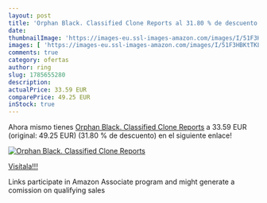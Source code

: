 ```yaml
---
layout: post
title: 'Orphan Black. Classified Clone Reports al 31.80 % de descuento'
date: 
thumbnailImage: 'https://images-eu.ssl-images-amazon.com/images/I/51F3HBKtTKL._SL200_.jpg'
images: [ 'https://images-eu.ssl-images-amazon.com/images/I/51F3HBKtTKL._SL200_.jpg' ]
comments: true
category: ofertas
author: ring
slug: 1785655280
description:
actualPrice: 33.59 EUR
comparePrice: 49.25 EUR
inStock: true
---
```


Ahora mismo tienes [Orphan Black. Classified Clone Reports](https://www.amazon.es/dp/1785655280/?tag=tolees-21) a 33.59 EUR (original: 49.25 EUR) (31.80 %  de descuento) en el siguiente enlace!

[![Orphan Black. Classified Clone Reports](https://images-eu.ssl-images-amazon.com/images/I/51F3HBKtTKL._SL200_.jpg)](https://www.amazon.es/dp/1785655280/?tag=tolees-21)

[Visítala!!!](https://www.amazon.es/dp/1785655280/?tag=tolees-21)

Links participate in Amazon Associate program and might generate a comission on qualifying sales
